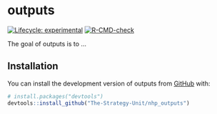 
<!-- README.md is generated from README.Rmd. Please edit that file -->

# outputs

<!-- badges: start -->

[![Lifecycle:
experimental](https://img.shields.io/badge/lifecycle-experimental-orange.svg)](https://lifecycle.r-lib.org/articles/stages.html#experimental)
[![R-CMD-check](https://github.com/The-Strategy-Unit/nhp_outputs/actions/workflows/R-CMD-check.yaml/badge.svg)](https://github.com/The-Strategy-Unit/nhp_outputs/actions/workflows/R-CMD-check.yaml)
<!-- badges: end -->

The goal of outputs is to …

## Installation

You can install the development version of outputs from
[GitHub](https://github.com/) with:

``` r
# install.packages("devtools")
devtools::install_github("The-Strategy-Unit/nhp_outputs")
```
